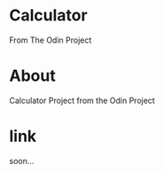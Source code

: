 # Calculator

From The Odin Project

# About

Calculator Project from the Odin Project

# link

soon...
